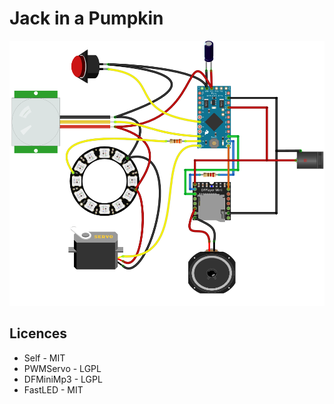 # Jack in a Pumpkin

![DIY](https://github.com/edmw/jack-in-a-pumpkin/raw/master/Files/Jack.png)

## Licences

 * Self - MIT
 * PWMServo - LGPL
 * DFMiniMp3 - LGPL
 * FastLED - MIT


